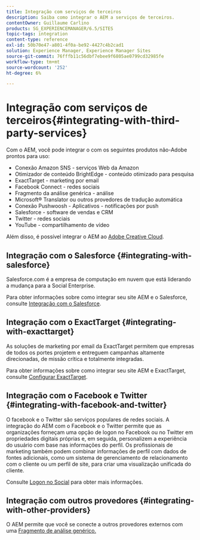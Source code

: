 ```yaml
---
title: Integração com serviços de terceiros
description: Saiba como integrar o AEM a serviços de terceiros.
contentOwner: Guillaume Carlino
products: SG_EXPERIENCEMANAGER/6.5/SITES
topic-tags: integration
content-type: reference
exl-id: 50b70e47-a801-4f0a-be92-4427c4b2cad1
solution: Experience Manager, Experience Manager Sites
source-git-commit: 76fffb11c56dbf7ebee9f6805ae0799cd32985fe
workflow-type: tm+mt
source-wordcount: '252'
ht-degree: 6%

---
```


# Integração com serviços de terceiros{#integrating-with-third-party-services}

Com o AEM, você pode integrar o com os seguintes produtos não-Adobe prontos para uso:

* Conexão Amazon SNS - serviços Web da Amazon
* Otimizador de conteúdo BrightEdge - conteúdo otimizado para pesquisa
* ExactTarget - marketing por email
* Facebook Connect - redes sociais
* Fragmento da análise genérica - análise
* Microsoft® Translator ou outros provedores de tradução automática
* Conexão Pushwoosh - Aplicativos - notificações por push
* Salesforce - software de vendas e CRM
* Twitter - redes sociais
* YouTube - compartilhamento de vídeo
<!-- * Silverpop Engage - marketing automation, email, mobile, and social NO LONGER EXISTS; ITS REPLACEMENT IS UNKNOWN -->

Além disso, é possível integrar o AEM ao [Adobe Creative Cloud](/help/assets/aem-cc-integration-best-practices.md).

## Integração com o Salesforce {#integrating-with-salesforce}

Salesforce.com é a empresa de computação em nuvem que está liderando a mudança para a Social Enterprise.

Para obter informações sobre como integrar seu site AEM e o Salesforce, consulte [Integração com o Salesforce](/help/sites-administering/salesforce.md).

<!-- THE INFORMATION BELOW APPEARS OBSOLETE; first URL is a 404. I could not find a suitable replacement for it.
## Integrating with Silverpop Engage {#integrating-with-silverpop-engage}

>[!NOTE]
>
>Silverpop Engage integration is not available out of the box. To integrate AEM with Silverpop Engage, [download the package](https://www.adobeaemcloud.com/content/marketplace/marketplaceProxy.html?packagePath=/content/companies/public/adobe/packages/aem620/product/cq-mcm-integrations-silverpop-content) from Package Share.

Silverpop Engage provides marketing automation, email, mobile, and social.

For information about integrating your AEM site and ExactTarget, see [Integrating with Silverpop Engage](/help/sites-administering/silverpop.md). -->

## Integração com o ExactTarget {#integrating-with-exacttarget}

As soluções de marketing por email da ExactTarget permitem que empresas de todos os portes projetem e entreguem campanhas altamente direcionadas, de missão crítica e totalmente integradas.

Para obter informações sobre como integrar seu site AEM e ExactTarget, consulte [Configurar ExactTarget](/help/sites-administering/exacttarget.md).

## Integração com o Facebook e Twitter {#integrating-with-facebook-and-twitter}

O facebook e o Twitter são serviços populares de redes sociais. A integração do AEM com o Facebook e o Twitter permite que as organizações forneçam uma opção de logon no Facebook ou no Twitter em propriedades digitais próprias e, em seguida, personalizem a experiência do usuário com base nas informações do perfil. Os profissionais de marketing também podem combinar informações de perfil com dados de fontes adicionais, como um sistema de gerenciamento de relacionamento com o cliente ou um perfil de site, para criar uma visualização unificada do cliente.

Consulte [Logon no Social](/help/communities/social-login.md) para obter mais informações.

## Integração com outros provedores {#integrating-with-other-providers}

O AEM permite que você se conecte a outros provedores externos com uma [Fragmento de análise genérico.](/help/sites-administering/external-providers.md)
